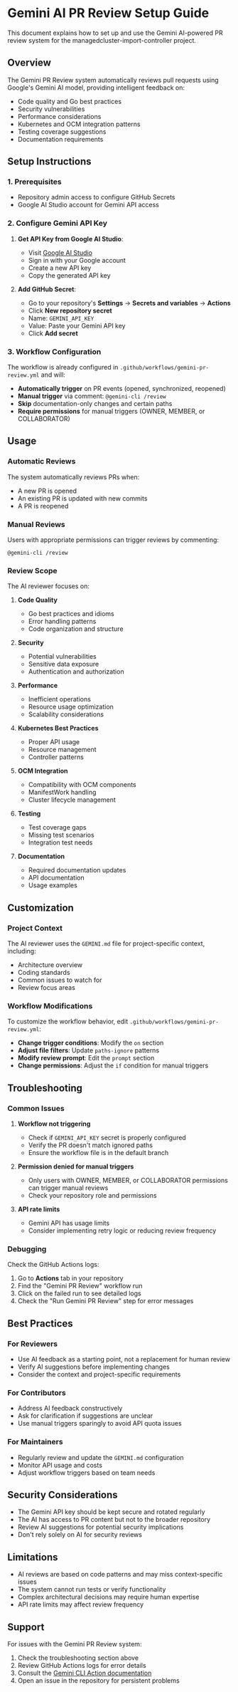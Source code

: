 # Gemini AI PR Review Setup Guide

This document explains how to set up and use the Gemini AI-powered PR review system for the managedcluster-import-controller project.

## Overview

The Gemini PR Review system automatically reviews pull requests using Google's Gemini AI model, providing intelligent feedback on:

- Code quality and Go best practices
- Security vulnerabilities
- Performance considerations
- Kubernetes and OCM integration patterns
- Testing coverage suggestions
- Documentation requirements

## Setup Instructions

### 1. Prerequisites

- Repository admin access to configure GitHub Secrets
- Google AI Studio account for Gemini API access

### 2. Configure Gemini API Key

1. **Get API Key from Google AI Studio**:
   - Visit [Google AI Studio](https://aistudio.google.com/apikey)
   - Sign in with your Google account
   - Create a new API key
   - Copy the generated API key

2. **Add GitHub Secret**:
   - Go to your repository's **Settings** → **Secrets and variables** → **Actions**
   - Click **New repository secret**
   - Name: `GEMINI_API_KEY`
   - Value: Paste your Gemini API key
   - Click **Add secret**

### 3. Workflow Configuration

The workflow is already configured in `.github/workflows/gemini-pr-review.yml` and will:

- **Automatically trigger** on PR events (opened, synchronized, reopened)
- **Manual trigger** via comment: `@gemini-cli /review`
- **Skip** documentation-only changes and certain paths
- **Require permissions** for manual triggers (OWNER, MEMBER, or COLLABORATOR)

## Usage

### Automatic Reviews

The system automatically reviews PRs when:
- A new PR is opened
- An existing PR is updated with new commits
- A PR is reopened

### Manual Reviews

Users with appropriate permissions can trigger reviews by commenting:
```
@gemini-cli /review
```

### Review Scope

The AI reviewer focuses on:

1. **Code Quality**
   - Go best practices and idioms
   - Error handling patterns
   - Code organization and structure

2. **Security**
   - Potential vulnerabilities
   - Sensitive data exposure
   - Authentication and authorization

3. **Performance**
   - Inefficient operations
   - Resource usage optimization
   - Scalability considerations

4. **Kubernetes Best Practices**
   - Proper API usage
   - Resource management
   - Controller patterns

5. **OCM Integration**
   - Compatibility with OCM components
   - ManifestWork handling
   - Cluster lifecycle management

6. **Testing**
   - Test coverage gaps
   - Missing test scenarios
   - Integration test needs

7. **Documentation**
   - Required documentation updates
   - API documentation
   - Usage examples

## Customization

### Project Context

The AI reviewer uses the `GEMINI.md` file for project-specific context, including:
- Architecture overview
- Coding standards
- Common issues to watch for
- Review focus areas

### Workflow Modifications

To customize the workflow behavior, edit `.github/workflows/gemini-pr-review.yml`:

- **Change trigger conditions**: Modify the `on` section
- **Adjust file filters**: Update `paths-ignore` patterns
- **Modify review prompt**: Edit the `prompt` section
- **Change permissions**: Adjust the `if` condition for manual triggers

## Troubleshooting

### Common Issues

1. **Workflow not triggering**
   - Check if `GEMINI_API_KEY` secret is properly configured
   - Verify the PR doesn't match ignored paths
   - Ensure the workflow file is in the default branch

2. **Permission denied for manual triggers**
   - Only users with OWNER, MEMBER, or COLLABORATOR permissions can trigger manual reviews
   - Check your repository role and permissions

3. **API rate limits**
   - Gemini API has usage limits
   - Consider implementing retry logic or reducing review frequency

### Debugging

Check the GitHub Actions logs:
1. Go to **Actions** tab in your repository
2. Find the "Gemini PR Review" workflow run
3. Click on the failed run to see detailed logs
4. Check the "Run Gemini PR Review" step for error messages

## Best Practices

### For Reviewers
- Use AI feedback as a starting point, not a replacement for human review
- Verify AI suggestions before implementing changes
- Consider the context and project-specific requirements

### For Contributors
- Address AI feedback constructively
- Ask for clarification if suggestions are unclear
- Use manual triggers sparingly to avoid API quota issues

### For Maintainers
- Regularly review and update the `GEMINI.md` configuration
- Monitor API usage and costs
- Adjust workflow triggers based on team needs

## Security Considerations

- The Gemini API key should be kept secure and rotated regularly
- The AI has access to PR content but not to the broader repository
- Review AI suggestions for potential security implications
- Don't rely solely on AI for security reviews

## Limitations

- AI reviews are based on code patterns and may miss context-specific issues
- The system cannot run tests or verify functionality
- Complex architectural decisions may require human expertise
- API rate limits may affect review frequency

## Support

For issues with the Gemini PR Review system:
1. Check the troubleshooting section above
2. Review GitHub Actions logs for error details
3. Consult the [Gemini CLI Action documentation](https://github.com/google-gemini/gemini-cli-action)
4. Open an issue in the repository for persistent problems
